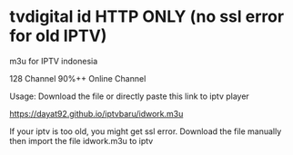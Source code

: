 # tvdigital id HTTP ONLY (no ssl error for old IPTV)
m3u for IPTV indonesia

128 Channel
90%++ Online Channel

Usage:
Download the file or directly paste this link to iptv player


https://dayat92.github.io/iptvbaru/idwork.m3u

If your iptv is too old, you might get ssl error.
Download the file manually then import the file
idwork.m3u to iptv
